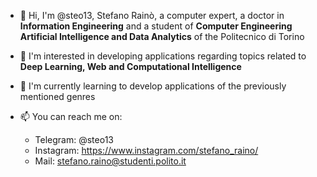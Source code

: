 - 👋 Hi, I'm @steo13, Stefano Rainò, a computer expert, a doctor in **Information Engineering** and a student of **Computer Engineering Artificial Intelligence and Data Analytics** of the Politecnico di Torino

- 👀 I'm interested in developing applications regarding topics related to **Deep Learning, Web and Computational Intelligence**

- 🌱 I'm currently learning to develop applications of the previously mentioned genres

- 📫 You can reach me on:
  - Telegram: @steo13
  - Instagram: https://www.instagram.com/stefano_raino/
  - Mail: stefano.raino@studenti.polito.it

<!---
steo13/steo13 is a ✨ special ✨ repository because its `README.md` (this file) appears on your GitHub profile.
You can click the Preview link to take a look at your changes.
--->
